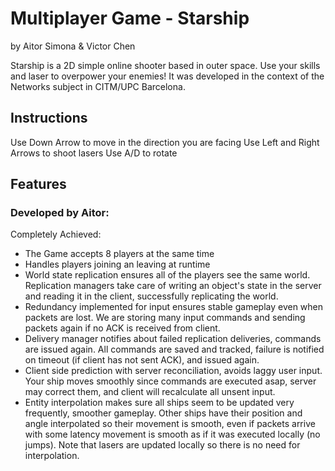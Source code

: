 # Multiplayer Game - Starship

by Aitor Simona & Victor Chen 

Starship is a 2D simple online shooter based in outer space. Use your skills and laser to 
overpower your enemies! It was developed in the context of the Networks subject in CITM/UPC Barcelona.

## Instructions

Use Down Arrow to move in the direction you are facing
Use Left and Right Arrows to shoot lasers
Use A/D to rotate

## Features

### Developed by Aitor:

Completely Achieved:

- The Game accepts 8 players at the same time
- Handles players joining an leaving at runtime
- World state replication ensures all of the players see the same world.
Replication managers take care of writing an object's state in the server and reading it in the client,
successfully replicating the world. 
- Redundancy implemented for input ensures stable gameplay even when packets are lost.
We are storing many input commands and sending packets again if no ACK is received from client.
- Delivery manager notifies about failed replication deliveries, commands are issued again.
All commands are saved and tracked, failure is notified on timeout (if client has not sent ACK), and issued
again. 
- Client side prediction with server reconciliation, avoids laggy user input.
Your ship moves smoothly since commands are executed asap, server may correct them, and client will recalculate 
all unsent input. 
- Entity interpolation makes sure all ships seem to be updated very frequently, smoother gameplay. Other
ships have their position and angle interpolated so their movement is smooth, even if packets arrive
with some latency movement is smooth as if it was executed locally (no jumps). Note that lasers are updated
locally so there is no need for interpolation. 
